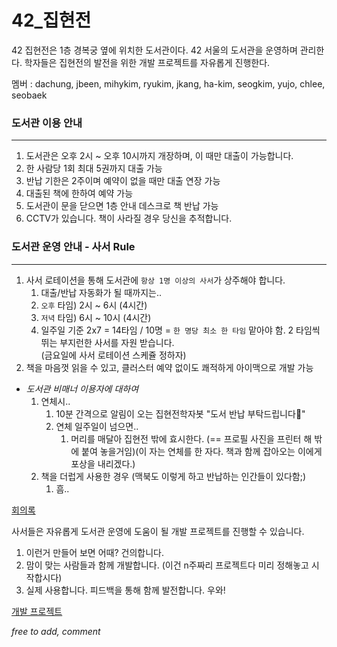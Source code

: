 # 42_집현전

42 집현전은 1층 경복궁 옆에 위치한 도서관이다. 42 서울의 도서관을 운영하며 관리한다. 학자들은 집현전의 발전을 위한 개발 프로젝트를 자유롭게 진행한다. 

멤버 : dachung, jbeen, mihykim, ryukim, jkang, ha-kim, seogkim, yujo, chlee, seobaek

### 도서관 이용 안내

---

1. 도서관은 오후 2시 ~ 오후 10시까지 개장하며, 
이 때만 대출이 가능합니다.  
2. 한 사람당 1회 최대 5권까지 대출 가능
3. 반납 기한은 2주이며 
예약이 없을 때만 대출 연장 가능
4. 대출된 책에 한하여 예약 가능
5. 도서관이 문을 닫으면
1층 안내 데스크로 책 반납 가능
6. CCTV가 있습니다. 
책이 사라질 경우 당신을 추적합니다. 

### 도서관 운영 안내 - 사서 Rule

---

1. 사서 로테이션을 통해 도서관에
`항상 1명 이상의 사서`가 상주해야 합니다.
    1. 대출/반납 자동화가 될 때까지는.. 
    2. `오후` 타임) 2시 ~ 6시 (4시간)
    3. `저녁` 타임) 6시 ~ 10시 (4시간)
    4. 일주일 기준 2x7 = 14타임 / 10명 
    = `한 명당 최소 한 타임` 맡아야 함.
    2 타임씩 뛰는 부지런한 사서를 자원 받습니다.  
    (금요일에 사서 로테이션 스케쥴 정하자)
2. 책을 마음껏 읽을 수 있고, 클러스터 예약 없이도 쾌적하게 아이맥으로 개발 가능

- *도서관 비매너 이용자에 대하여*
    1. 연체시..
        1. 10분 간격으로 알림이 오는 집현전학자봇 "도서 반납 부탁드립니다🧐"
        2. 연체 일주일이 넘으면..
            1. 머리를 매달아 집현전 밖에 효시한다. (== 프로필 사진을 프린터 해 밖에 붙여 놓을거임)(이 자는 연체를 한 자다. 책과 함께 잡아오는 이에게 포상을 내리겠다.) 
    2. 책을 더럽게 사용한 경우 (맥북도 이렇게 하고 반납하는 인간들이 있다함;)
        1. 흠..

[회의록](https://www.notion.so/9e5ecb0595bb426face188263d4dfc87)

사서들은 자유롭게 도서관 운영에 도움이 될 개발 프로젝트를 진행할 수 있습니다.

1. 이런거 만들어 보면 어때? 건의합니다.
2. 맘이 맞는 사람들과 함께 개발합니다. (이건 n주짜리 프로젝트다 미리 정해놓고 시작합시다)
3. 실제 사용합니다. 피드백을 통해 함께 발전합니다. 우와!

[개발 프로젝트](https://www.notion.so/fb158360493d424285495de9bfec6bb3)

*free to add, comment*
